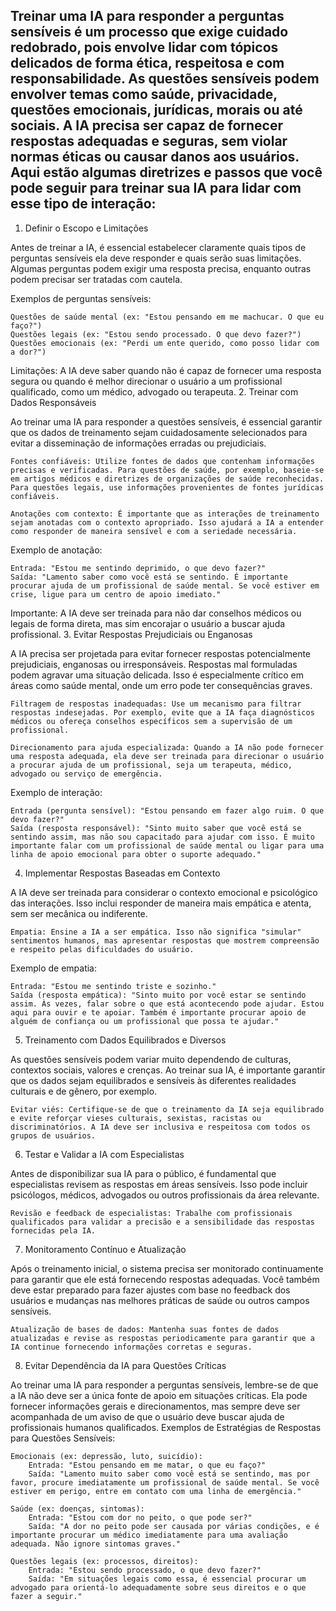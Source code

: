 ## Treinar uma IA para responder a perguntas sensíveis é um processo que exige cuidado redobrado, pois envolve lidar com tópicos delicados de forma ética, respeitosa e com responsabilidade. As questões sensíveis podem envolver temas como saúde, privacidade, questões emocionais, jurídicas, morais ou até sociais. A IA precisa ser capaz de fornecer respostas adequadas e seguras, sem violar normas éticas ou causar danos aos usuários. Aqui estão algumas diretrizes e passos que você pode seguir para treinar sua IA para lidar com esse tipo de interação:
1. Definir o Escopo e Limitações

Antes de treinar a IA, é essencial estabelecer claramente quais tipos de perguntas sensíveis ela deve responder e quais serão suas limitações. Algumas perguntas podem exigir uma resposta precisa, enquanto outras podem precisar ser tratadas com cautela.

Exemplos de perguntas sensíveis:

    Questões de saúde mental (ex: "Estou pensando em me machucar. O que eu faço?")
    Questões legais (ex: "Estou sendo processado. O que devo fazer?")
    Questões emocionais (ex: "Perdi um ente querido, como posso lidar com a dor?")

Limitações:
A IA deve saber quando não é capaz de fornecer uma resposta segura ou quando é melhor direcionar o usuário a um profissional qualificado, como um médico, advogado ou terapeuta.
2. Treinar com Dados Responsáveis

Ao treinar uma IA para responder a questões sensíveis, é essencial garantir que os dados de treinamento sejam cuidadosamente selecionados para evitar a disseminação de informações erradas ou prejudiciais.

    Fontes confiáveis: Utilize fontes de dados que contenham informações precisas e verificadas. Para questões de saúde, por exemplo, baseie-se em artigos médicos e diretrizes de organizações de saúde reconhecidas. Para questões legais, use informações provenientes de fontes jurídicas confiáveis.

    Anotações com contexto: É importante que as interações de treinamento sejam anotadas com o contexto apropriado. Isso ajudará a IA a entender como responder de maneira sensível e com a seriedade necessária.

Exemplo de anotação:

    Entrada: "Estou me sentindo deprimido, o que devo fazer?"
    Saída: "Lamento saber como você está se sentindo. É importante procurar ajuda de um profissional de saúde mental. Se você estiver em crise, ligue para um centro de apoio imediato."

Importante: A IA deve ser treinada para não dar conselhos médicos ou legais de forma direta, mas sim encorajar o usuário a buscar ajuda profissional.
3. Evitar Respostas Prejudiciais ou Enganosas

A IA precisa ser projetada para evitar fornecer respostas potencialmente prejudiciais, enganosas ou irresponsáveis. Respostas mal formuladas podem agravar uma situação delicada. Isso é especialmente crítico em áreas como saúde mental, onde um erro pode ter consequências graves.

    Filtragem de respostas inadequadas: Use um mecanismo para filtrar respostas indesejadas. Por exemplo, evite que a IA faça diagnósticos médicos ou ofereça conselhos específicos sem a supervisão de um profissional.

    Direcionamento para ajuda especializada: Quando a IA não pode fornecer uma resposta adequada, ela deve ser treinada para direcionar o usuário a procurar ajuda de um profissional, seja um terapeuta, médico, advogado ou serviço de emergência.

Exemplo de interação:

    Entrada (pergunta sensível): "Estou pensando em fazer algo ruim. O que devo fazer?"
    Saída (resposta responsável): "Sinto muito saber que você está se sentindo assim, mas não sou capacitado para ajudar com isso. É muito importante falar com um profissional de saúde mental ou ligar para uma linha de apoio emocional para obter o suporte adequado."

4. Implementar Respostas Baseadas em Contexto

A IA deve ser treinada para considerar o contexto emocional e psicológico das interações. Isso inclui responder de maneira mais empática e atenta, sem ser mecânica ou indiferente.

    Empatia: Ensine a IA a ser empática. Isso não significa "simular" sentimentos humanos, mas apresentar respostas que mostrem compreensão e respeito pelas dificuldades do usuário.

Exemplo de empatia:

    Entrada: "Estou me sentindo triste e sozinho."
    Saída (resposta empática): "Sinto muito por você estar se sentindo assim. Às vezes, falar sobre o que está acontecendo pode ajudar. Estou aqui para ouvir e te apoiar. Também é importante procurar apoio de alguém de confiança ou um profissional que possa te ajudar."

5. Treinamento com Dados Equilibrados e Diversos

As questões sensíveis podem variar muito dependendo de culturas, contextos sociais, valores e crenças. Ao treinar sua IA, é importante garantir que os dados sejam equilibrados e sensíveis às diferentes realidades culturais e de gênero, por exemplo.

    Evitar viés: Certifique-se de que o treinamento da IA seja equilibrado e evite reforçar vieses culturais, sexistas, racistas ou discriminatórios. A IA deve ser inclusiva e respeitosa com todos os grupos de usuários.

6. Testar e Validar a IA com Especialistas

Antes de disponibilizar sua IA para o público, é fundamental que especialistas revisem as respostas em áreas sensíveis. Isso pode incluir psicólogos, médicos, advogados ou outros profissionais da área relevante.

    Revisão e feedback de especialistas: Trabalhe com profissionais qualificados para validar a precisão e a sensibilidade das respostas fornecidas pela IA.

7. Monitoramento Contínuo e Atualização

Após o treinamento inicial, o sistema precisa ser monitorado continuamente para garantir que ele está fornecendo respostas adequadas. Você também deve estar preparado para fazer ajustes com base no feedback dos usuários e mudanças nas melhores práticas de saúde ou outros campos sensíveis.

    Atualização de bases de dados: Mantenha suas fontes de dados atualizadas e revise as respostas periodicamente para garantir que a IA continue fornecendo informações corretas e seguras.

8. Evitar Dependência da IA para Questões Críticas

Ao treinar uma IA para responder a perguntas sensíveis, lembre-se de que a IA não deve ser a única fonte de apoio em situações críticas. Ela pode fornecer informações gerais e direcionamentos, mas sempre deve ser acompanhada de um aviso de que o usuário deve buscar ajuda de profissionais humanos qualificados.
Exemplos de Estratégias de Respostas para Questões Sensíveis:

    Emocionais (ex: depressão, luto, suicídio):
        Entrada: "Estou pensando em me matar, o que eu faço?"
        Saída: "Lamento muito saber como você está se sentindo, mas por favor, procure imediatamente um profissional de saúde mental. Se você estiver em perigo, entre em contato com uma linha de emergência."

    Saúde (ex: doenças, sintomas):
        Entrada: "Estou com dor no peito, o que pode ser?"
        Saída: "A dor no peito pode ser causada por várias condições, e é importante procurar um médico imediatamente para uma avaliação adequada. Não ignore sintomas graves."

    Questões legais (ex: processos, direitos):
        Entrada: "Estou sendo processado, o que devo fazer?"
        Saída: "Em situações legais como essa, é essencial procurar um advogado para orientá-lo adequadamente sobre seus direitos e o que fazer a seguir."
